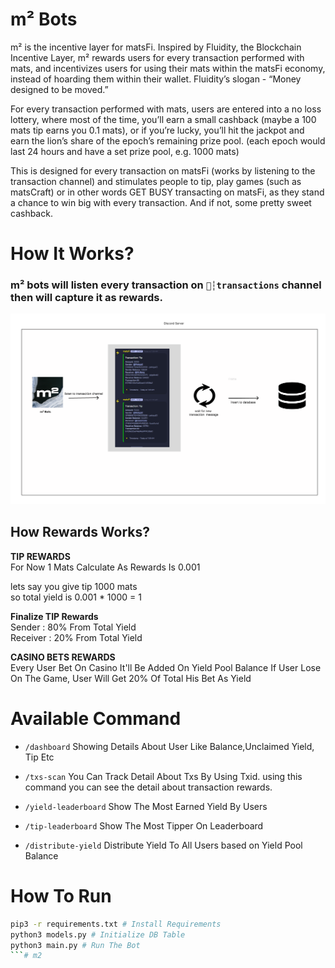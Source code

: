 # m² Bots
m² is the incentive layer for matsFi. Inspired by Fluidity, the Blockchain Incentive Layer, m² rewards users for every transaction performed with mats, and incentivizes users for using their mats within the matsFi economy, instead of hoarding them within their wallet.
Fluidity’s slogan - “Money designed to be moved.”

For every transaction performed with mats, users are entered into a no loss lottery, where most of the time, you’ll earn a small cashback (maybe a 100 mats tip earns you 0.1 mats), or if you’re lucky, you’ll hit the jackpot and earn the lion’s share of the epoch’s remaining prize pool. (each epoch would last 24 hours and have a set prize pool, e.g. 1000 mats)

This is designed for every transaction on matsFi (works by listening to the transaction channel) and stimulates people to tip, play games (such as matsCraft) or in other words GET BUSY transacting on matsFi, as they stand a chance to win big with every transaction. And if not, some pretty sweet cashback.


# How It Works?
### m² bots will listen every transaction on `💸┆transactions` channel then will capture it as rewards.

![alt text](image.png)



## How Rewards Works?     

**TIP REWARDS**   
For Now 1 Mats Calculate As Rewards Is 0.001   

lets say you give tip 1000 mats         
so total yield is 0.001 * 1000 = 1


**Finalize TIP Rewards**  
Sender : 80% From Total Yield  
Receiver : 20% From Total Yield

**CASINO BETS REWARDS**  
Every User Bet On Casino It'll Be Added On Yield Pool Balance
If User Lose On The Game, User Will Get 20% Of Total His Bet As Yield

# Available Command

* `/dashboard` Showing Details About User Like Balance,Unclaimed Yield, Tip Etc

* `/txs-scan` You Can Track Detail About Txs By Using Txid. using this command you can see the detail about transaction rewards.

* `/yield-leaderboard` Show The Most Earned Yield By Users

* `/tip-leaderboard` Show The Most Tipper On Leaderboard

* `/distribute-yield` Distribute Yield To All Users based on Yield Pool Balance


# How To Run 


```bash
pip3 -r requirements.txt # Install Requirements
python3 models.py # Initialize DB Table
python3 main.py # Run The Bot
```#   m 2 
 
 